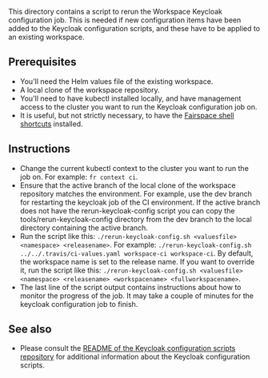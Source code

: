 This directory contains a script to rerun the Workspace Keycloak configuration
job. This is needed if new configuration items have been added to the
Keycloak configuration scripts, and these have to be applied to an existing workspace.

## Prerequisites

- You'll need the Helm values file of the existing workspace.
- A local clone of the workspace repository.
- You'll need to have kubectl installed locally, and have management access to the
  cluster you want to run the Keycloak configuration job on.
- It is useful, but not strictly necessary, to have the [Fairspace shell shortcuts](https://github.com/fairspace/fr-shortcuts)
  installed.

## Instructions

- Change the current kubectl context to the cluster you want to run the job on. For example:
  `fr context ci`.
- Ensure that the active branch of the local clone of the workspace repository matches the
  environment. For example, use the dev branch for restarting the keycloak job of the CI environment.
  If the active branch does not have the rerun-keycloak-config script you can copy the
  tools/rerun-keycloak-config directory from the dev branch to the local directory containing the active
  branch.
- Run the script like this: `./rerun-keycloak-config.sh <valuesfile> <namespace> <releasename>`. For example:
  `./rerun-keycloak-config.sh ../../.travis/ci-values.yaml workspace-ci workspace-ci`.
  By default, the workspace name is set to the release name. If you want to override it, run
  the script like this: `./rerun-keycloak-config.sh <valuesfile> <namespace> <releasename> <workspacename> <fullworkspacename>`.
- The last line of the script output contains instructions about how to monitor the progress
  of the job. It may take a couple of minutes for the keycloak configuration job to finish.

## See also

- Please consult the [README of the Keycloak configuration scripts repository](https://github.com/fairspace/keycloak-configuration)
  for additional information about the Keycloak configuration scripts.
